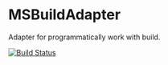 
# MSBuildAdapter

Adapter for programmatically work with build.

[![Build Status](https://travis-ci.org/baruchiro/MSBuildAdapter.svg?branch=master)](https://travis-ci.org/baruchiro/MSBuildAdapter)
